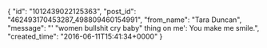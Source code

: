  {
   "id": "1012439022125363",
   "post_id": "462493170453287_498809460154991",
   "from_name": "Tara Duncan",
   "message": "' \"women bullshit cry baby\" thing on me': You make me smile.",
   "created_time": "2016-06-11T15:41:34+0000"
 }
